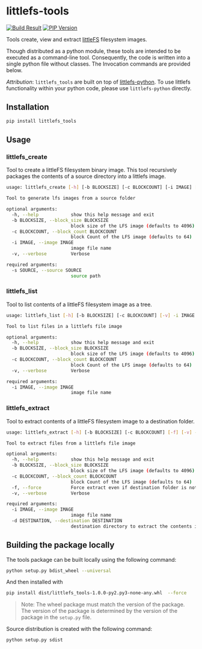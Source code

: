 # littlefs-tools

[![Build Result](https://github.com/vppillai/littlefs_tools/workflows/Build_Tests/badge.svg)](https://github.com/vppillai/littlefs_tools/actions)
[![PIP Version](https://badge.fury.io/py/littlefs-tools.svg)](https://badge.fury.io/py/littlefs-tools)

Tools create, view and extract [littleFS](https://github.com/littlefs-project/littlefs) filesystem images.

Though distributed as a python module, these tools are intended to be executed as a command-line tool. Consequently, the code is written into a single python file without classes. The Invocation commands are provided below.

*Attribution*: `littlefs_tools` are built on top of [littlefs-python](https://github.com/jrast/littlefs-python). To use littlefs functionality within your python code, please use `littlefs-python` directly.

## Installation

```bash
pip install littlefs_tools
```

## Usage

### littlefs_create

Tool to create a littleFS filesystem binary image. This tool recursively packages the contents of a source directory into a littlefs image.

```bash
usage: littlefs_create [-h] [-b BLOCKSIZE] [-c BLOCKCOUNT] [-i IMAGE] [-v] -s SOURCE

Tool to generate lfs images from a source folder

optional arguments:
  -h, --help            show this help message and exit
  -b BLOCKSIZE, --block_size BLOCKSIZE
                        block size of the LFS image (defaults to 4096)
  -c BLOCKCOUNT, --block_count BLOCKCOUNT
                        block Count of the LFS image (defaults to 64)
  -i IMAGE, --image IMAGE
                        image file name
  -v, --verbose         Verbose

required arguments:
  -s SOURCE, --source SOURCE
                        source path
```

### littlefs_list

Tool to list contents of a littleFS filesystem image as a tree.

```bash
usage: littlefs_list [-h] [-b BLOCKSIZE] [-c BLOCKCOUNT] [-v] -i IMAGE

Tool to list files in a littlefs file image

optional arguments:
  -h, --help            show this help message and exit
  -b BLOCKSIZE, --block_size BLOCKSIZE
                        block size of the LFS image (defaults to 4096)
  -c BLOCKCOUNT, --block_count BLOCKCOUNT
                        block Count of the LFS image (defaults to 64)
  -v, --verbose         Verbose

required arguments:
  -i IMAGE, --image IMAGE
                        image file name
```

### littlefs_extract

Tool to extract contents of a littleFS filesystem image to a destination folder.

```bash
usage: littlefs_extract [-h] [-b BLOCKSIZE] [-c BLOCKCOUNT] [-f] [-v] -i IMAGE -d DESTINATION

Tool to extract files from a littlefs file image

optional arguments:
  -h, --help            show this help message and exit
  -b BLOCKSIZE, --block_size BLOCKSIZE
                        block size of the LFS image (defaults to 4096)
  -c BLOCKCOUNT, --block_count BLOCKCOUNT
                        block Count of the LFS image (defaults to 64)
  -f, --force           Force extract even if destination folder is not empty
  -v, --verbose         Verbose

required arguments:
  -i IMAGE, --image IMAGE
                        image file name
  -d DESTINATION, --destination DESTINATION
                        destination directory to extract the contents into
```

## Building the package locally

The tools package can be built locally using the following command:

```bash
python setup.py bdist_wheel --universal
```

And then installed with

```bash
pip install dist/littlefs_tools-1.0.0-py2.py3-none-any.whl  --force
```

> Note: The wheel package must match the version of the package. The version of the package is determined by the version of the package in the `setup.py` file.

Source distribution is created with the following command:

```bash
python setup.py sdist
```

